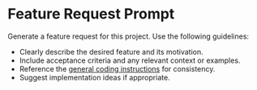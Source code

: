 <!-- file: .github/prompts/feature-request.prompt.md -->
# Feature Request Prompt

Generate a feature request for this project. Use the following guidelines:

- Clearly describe the desired feature and its motivation.
- Include acceptance criteria and any relevant context or examples.
- Reference the [general coding instructions](../instructions/general-coding.instructions.md) for consistency.
- Suggest implementation ideas if appropriate.
